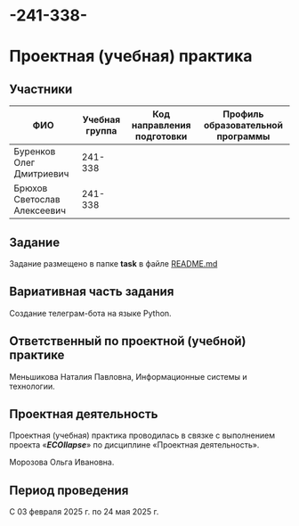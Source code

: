 # -241-338-

# Проектная (учебная) практика

## Участники

| ФИО | Учебная группа | Код направления подготовки | Профиль образовательной программы |
|-|-|-|-|
| Буренков Олег Дмитриевич | 241-338 | | |
| Брюхов Светослав Алексеевич | 241-338 |||

## Задание

Задание размещено в папке **task** в файле [README.md](task/README.md)

## Вариативная часть задания

Создание телеграм-бота на языке Python.

## Ответственный по проектной (учебной) практике

Меньшикова Наталия Павловна, Информационные системы и технологии.

## Проектная деятельность

Проектная (учебная) практика проводилась в связке с выполнением проекта «***ECOllapse***» по дисциплине «Проектная деятельность».

Морозова Ольга Ивановна.

## Период проведения

С 03 февраля 2025 г. по 24 мая 2025 г.
